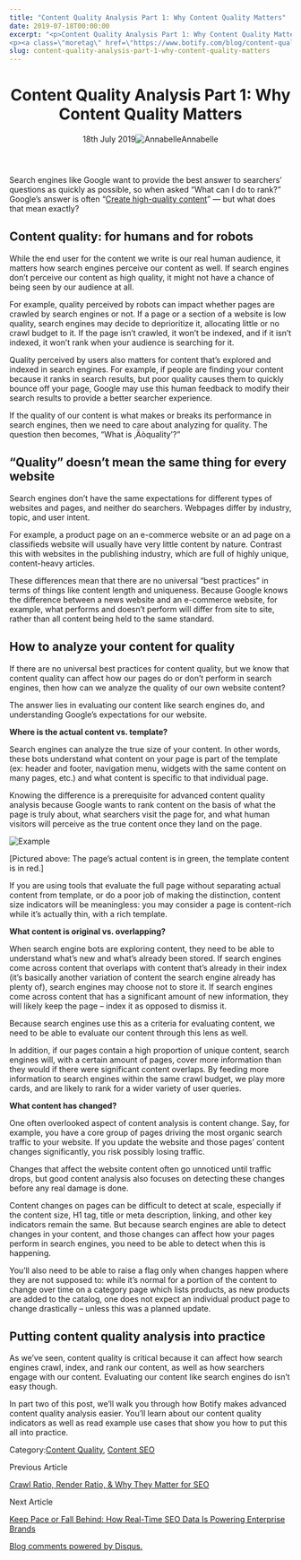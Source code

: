```yaml
---
title: "Content Quality Analysis Part 1: Why Content Quality Matters"
date: 2019-07-18T00:00:00
excerpt: "<p>Content Quality Analysis Part 1: Why Content Quality Matters 18th July 2019Annabelle Search engines like Google want to provide the best answer to searchers&#8217; questions as quickly as possible, so when asked &#8220;What can I do to rank?&#8221; Google&#8217;s answer is often &#8220;Create high-quality content&#8221; — but what does that mean exactly? Content quality: for&hellip; </p>
<p><a class=\"moretag\" href=\"https://www.botify.com/blog/content-quality-analysis-part-1-why-content-quality-matters\">Read the full article</a></p>"
slug: content-quality-analysis-part-1-why-content-quality-matters
---
```


<header class="text-center">
<h1 class="font-internacional font-regular normal text-header-one leading-header-one text-typography-accent-2">Content Quality Analysis Part 1: Why Content Quality Matters</h1>
<div class="flex items-center justify-center my-3"><span class="mr-1 font-internacional font-regular normal text-base leading-none text-typography-primary-lighter">18th July 2019</span><img decoding="async" alt="Annabelle" class="rounded-full w-10 h-10" src="//images.ctfassets.net/tp56mevc46jo/2fCkDEsbiQSWGIkcWs40mG/e548033eda97a957ca690bdc814ed048/HS-PNG-100x100-Annabelle_Bouard.png"><span class="ml-1 font-internacional font-regular normal text-base leading-none text-typography-primary">Annabelle</span></div>
</header>
<p><span class="font-roboto font-regular normal text-base leading-none Markdown__Container"></span></p>
<p>Search engines like Google want to provide the best answer to searchers&#8217; questions as quickly as possible, so when asked &#8220;What can I do to rank?&#8221; Google&#8217;s answer is often &#8220;<a href="https://webmasters.googleblog.com/2011/05/more-guidance-on-building-high-quality.html" target="_blank" rel="noopener noreferrer">Create high-quality content</a>&#8221; — but what does that mean exactly?</p>
<h2 id="content-quality-for-humans-and-for-robots">Content quality: for humans and for robots</h2>
<p>While the end user for the content we write is our real human audience, it matters how search engines perceive our content as well. If search engines don&#8217;t perceive our content as high quality, it might not have a chance of being seen by our audience at all.</p>
<p>For example, quality perceived by robots can impact whether pages are crawled by search engines or not. If a page or a section of a website is low quality, search engines may decide to deprioritize it, allocating little or no crawl budget to it. If the page isn&#8217;t crawled, it won&#8217;t be indexed, and if it isn&#8217;t indexed, it won&#8217;t rank when your audience is searching for it.</p>
<p>Quality perceived by users also matters for content that&#8217;s explored and indexed in search engines. For example, if people are finding your content because it ranks in search results, but poor quality causes them to quickly bounce off your page, Google may use this human feedback to modify their search results to provide a better searcher experience.</p>
<p>If the quality of our content is what makes or breaks its performance in search engines, then we need to care about analyzing for quality. The question then becomes, &#8220;What is ‚Äòquality&#8217;?&#8221;</p>
<h2 id="-quality-doesn-t-mean-the-same-thing-for-every-website">&#8220;Quality&#8221; doesn&#8217;t mean the same thing for every website</h2>
<p>Search engines don&#8217;t have the same expectations for different types of websites and pages, and neither do searchers. Webpages differ by industry, topic, and user intent.</p>
<p>For example, a product page on an e-commerce website or an ad page on a classifieds website will usually have very little content by nature. Contrast this with websites in the publishing industry, which are full of highly unique, content-heavy articles.</p>
<p>These differences mean that there are no universal &#8220;best practices&#8221; in terms of things like content length and uniqueness. Because Google knows the difference between a news website and an e-commerce website, for example, what performs and doesn&#8217;t perform will differ from site to site, rather than all content being held to the same standard.</p>
<h2 id="how-to-analyze-your-content-for-quality">How to analyze your content for quality</h2>
<p>If there are no universal best practices for content quality, but we know that content quality can affect how our pages do or don&#8217;t perform in search engines, then how can we analyze the quality of our own website content?</p>
<p>The answer lies in evaluating our content like search engines do, and understanding Google&#8217;s expectations for our website.</p>
<p><strong>Where is the actual content vs. template?</strong></p>
<p>Search engines can analyze the true size of your content. In other words, these bots understand what content on your page is part of the template (ex: header and footer, navigation menu, widgets with the same content on many pages, etc.) and what content is specific to that individual page.</p>
<p>Knowing the difference is a prerequisite for advanced content quality analysis because Google wants to rank content on the basis of what the page is truly about, what searchers visit the page for, and what human visitors will perceive as the true content once they land on the page.</p>
<p><img decoding="async" alt="Example" src="//images.ctfassets.net/tp56mevc46jo/xyw4YdN8LaLbe3cSnKyRN/82e0f4abef88742f8c2f07cdcb3b669f/Example.png"></p>
<p>[Pictured above: The page&#8217;s actual content is in green, the template content is in red.]</p>
<p>If you are using tools that evaluate the full page without separating actual content from template, or do a poor job of making the distinction, content size indicators will be meaningless: you may consider a page is content-rich while it&#8217;s actually thin, with a rich template.</p>
<p><strong>What content is original vs. overlapping?</strong></p>
<p>When search engine bots are exploring content, they need to be able to understand what&#8217;s new and what&#8217;s already been stored. If search engines come across content that overlaps with content that&#8217;s already in their index (it&#8217;s basically another variation of content the search engine already has plenty of), search engines may choose not to store it. If search engines come across content that has a significant amount of new information, they will likely keep the page &#8211; index it as opposed to dismiss it.</p>
<p>Because search engines use this as a criteria for evaluating content, we need to be able to evaluate our content through this lens as well.</p>
<p>In addition, if our pages contain a high proportion of unique content, search engines will, with a certain  amount of pages, cover more information than they would if there were significant content overlaps. By feeding more information to search engines within the same crawl budget, we play more cards, and are likely to rank for a wider variety of user queries.</p>
<p><strong>What content has changed?</strong></p>
<p>One often overlooked aspect of content analysis is content change. Say, for example, you have a core group of pages driving the most organic search traffic to your website. If you update the website and those pages&#8217; content changes significantly, you risk possibly losing traffic.</p>
<p>Changes that affect the website content often go unnoticed until traffic drops, but good content analysis also focuses on detecting these changes before any real damage is done.</p>
<p>Content changes on pages can be difficult to detect at scale, especially if the content size, H1 tag, title or meta description, linking, and other key indicators remain the same. But because search engines are able to detect changes in your content, and those changes can affect how your pages perform in search engines, you need to be able to detect when this is happening.</p>
<p>You&#8217;ll also need to be able to raise a flag only when changes happen where they are not supposed to: while it&#8217;s normal for a portion of the content to change over time on a category page which lists products, as new products are added to the catalog, one does not expect an individual product page to change drastically &#8211; unless this was a planned update.</p>
<h2 id="putting-content-quality-analysis-into-practice">Putting content quality analysis into practice</h2>
<p>As we&#8217;ve seen, content quality is critical because it can affect how search engines crawl, index, and rank our content, as well as how searchers engage with our content. Evaluating our content like search engines do isn&#8217;t easy though.</p>
<p>In part two of this post, we&#8217;ll walk you through how Botify makes advanced content quality analysis easier. You&#8217;ll learn about our content quality indicators as well as read example use cases that show you how to put this all into practice.</p>
<div class="tags leading-big border-t border-b border-brand-quaternary-lighter mt-4"><span class="mr-1 font-roboto font-regular normal text-base leading-none">Category:</span><span><a class="uppercase text-typography-accent-1" href="/solutions/content-analysis">Content Quality</a><span>, </span></span><span><a class="uppercase text-typography-accent-1" href="/solutions/content-teams">Content SEO</a></span></div>
<footer class="flex justify-center my-5 mx-5">
<div class="mr-1 w-1/2 text-right">
<p><span class="font-internacional font-regular normal text-base leading-none text-typography-primary">Previous Article</span></p>
<p><a class="inline-block mt-2" href="/blog/crawl-ratio-render-ratio-and-why-they-matter-for-seo"><span class="font-roboto font-regular normal text-base leading-none text-typography-accent-4">Crawl Ratio, Render Ratio, &amp; Why They Matter for SEO</span></a></p>
</div>
<div class="ml-1 w-1/2">
<p><span class="font-internacional font-regular normal text-base leading-none text-typography-primary">Next Article</span></p>
<p><a class="inline-block mt-2" href="/blog/keep-pace-or-fall-behind-how-real-time-seo-data-is-powering-enterprise"><span class="font-roboto font-regular normal text-base leading-none text-typography-accent-4">Keep Pace or Fall Behind: How Real-Time SEO Data Is Powering Enterprise Brands</span></a></p>
</div>
</footer>
<div shortname="botify" title="Content Quality Analysis Part 1: Why Content Quality Matters" url="https://www.botify.com/blog/content-quality-analysis-part-1-why-content-quality-matters">
<div id="disqus_thread_old"></div>
<p><a class="dsq-brlink" href="http://disqus.com">Blog comments powered by <span class="logo-disqus">Disqus</span>.</a></p>
</div>
